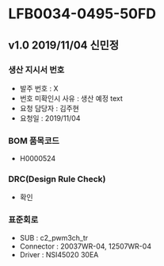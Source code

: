 # LFB0034-0495-50FD

## v1.0 2019/11/04 신민정

### 생산 지시서 번호
* 발주 번호 : X
* 번호 미확인시 사유 : 생산 예정 text
* 요청 담당자 : 김주현
* 요청일 : 2019/11/04

###  BOM 품목코드
* H0000524

### DRC(Design Rule Check)
* 확인

### 표준회로
* SUB : c2_pwm3ch_tr
* Connector : 20037WR-04, 12507WR-04
* Driver : NSI45020 30EA